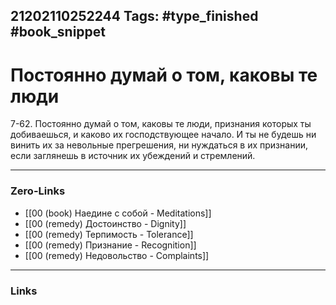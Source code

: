21202110252244
Tags: #type_finished #book_snippet 
---
# Постоянно думай о том, каковы те люди

 7-62. Постоянно думай о том, каковы те люди, признания которых ты добиваешься, и каково их господствующее начало. И ты не будешь ни винить их за невольные прегрешения, ни нуждаться в их признании, если заглянешь в источник их убеждений и стремлений. 

---
### Zero-Links
 - [[00 (book) Наедине с собой - Meditations]]
 - [[00 (remedy) Достоинство - Dignity]]
 - [[00 (remedy) Терпимость - Tolerance]]
 - [[00 (remedy) Признание - Recognition]]
 - [[00 (remedy) Недовольство - Complaints]]
---
### Links
